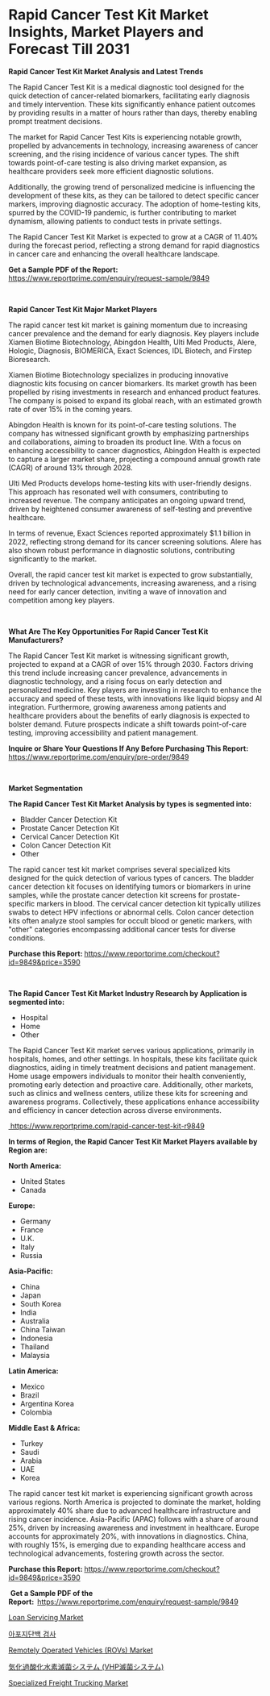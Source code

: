 <p><h1>Rapid Cancer Test Kit Market Insights, Market Players and Forecast Till 2031</h1></p><p><strong>Rapid Cancer Test Kit Market Analysis and Latest Trends</strong></p>
<p><p>The Rapid Cancer Test Kit is a medical diagnostic tool designed for the quick detection of cancer-related biomarkers, facilitating early diagnosis and timely intervention. These kits significantly enhance patient outcomes by providing results in a matter of hours rather than days, thereby enabling prompt treatment decisions. </p><p>The market for Rapid Cancer Test Kits is experiencing notable growth, propelled by advancements in technology, increasing awareness of cancer screening, and the rising incidence of various cancer types. The shift towards point-of-care testing is also driving market expansion, as healthcare providers seek more efficient diagnostic solutions. </p><p>Additionally, the growing trend of personalized medicine is influencing the development of these kits, as they can be tailored to detect specific cancer markers, improving diagnostic accuracy. The adoption of home-testing kits, spurred by the COVID-19 pandemic, is further contributing to market dynamism, allowing patients to conduct tests in private settings.</p><p>The Rapid Cancer Test Kit Market is expected to grow at a CAGR of 11.40% during the forecast period, reflecting a strong demand for rapid diagnostics in cancer care and enhancing the overall healthcare landscape.</p></p>
<p><strong>Get a Sample PDF of the Report:&nbsp;</strong> <a href="https://www.reportprime.com/enquiry/request-sample/9849">https://www.reportprime.com/enquiry/request-sample/9849</a></p>
<p>&nbsp;</p>
<p><strong>Rapid Cancer Test Kit Major Market Players</strong></p>
<p><p>The rapid cancer test kit market is gaining momentum due to increasing cancer prevalence and the demand for early diagnosis. Key players include Xiamen Biotime Biotechnology, Abingdon Health, Ulti Med Products, Alere, Hologic, Diagnosis, BIOMERICA, Exact Sciences, IDL Biotech, and Firstep Bioresearch.</p><p>Xiamen Biotime Biotechnology specializes in producing innovative diagnostic kits focusing on cancer biomarkers. Its market growth has been propelled by rising investments in research and enhanced product features. The company is poised to expand its global reach, with an estimated growth rate of over 15% in the coming years.</p><p>Abingdon Health is known for its point-of-care testing solutions. The company has witnessed significant growth by emphasizing partnerships and collaborations, aiming to broaden its product line. With a focus on enhancing accessibility to cancer diagnostics, Abingdon Health is expected to capture a larger market share, projecting a compound annual growth rate (CAGR) of around 13% through 2028.</p><p>Ulti Med Products develops home-testing kits with user-friendly designs. This approach has resonated well with consumers, contributing to increased revenue. The company anticipates an ongoing upward trend, driven by heightened consumer awareness of self-testing and preventive healthcare.</p><p>In terms of revenue, Exact Sciences reported approximately $1.1 billion in 2022, reflecting strong demand for its cancer screening solutions. Alere has also shown robust performance in diagnostic solutions, contributing significantly to the market.</p><p>Overall, the rapid cancer test kit market is expected to grow substantially, driven by technological advancements, increasing awareness, and a rising need for early cancer detection, inviting a wave of innovation and competition among key players.</p></p>
<p>&nbsp;</p>
<p><strong>What Are The Key Opportunities For Rapid Cancer Test Kit Manufacturers?</strong></p>
<p><p>The Rapid Cancer Test Kit market is witnessing significant growth, projected to expand at a CAGR of over 15% through 2030. Factors driving this trend include increasing cancer prevalence, advancements in diagnostic technology, and a rising focus on early detection and personalized medicine. Key players are investing in research to enhance the accuracy and speed of these tests, with innovations like liquid biopsy and AI integration. Furthermore, growing awareness among patients and healthcare providers about the benefits of early diagnosis is expected to bolster demand. Future prospects indicate a shift towards point-of-care testing, improving accessibility and patient management.</p></p>
<p><strong>Inquire or Share Your Questions If Any Before Purchasing This Report:</strong> <a href="https://www.reportprime.com/enquiry/pre-order/9849">https://www.reportprime.com/enquiry/pre-order/9849</a></p>
<p>&nbsp;</p>
<p><strong>Market Segmentation</strong></p>
<p><strong>The Rapid Cancer Test Kit Market Analysis by types is segmented into:</strong></p>
<p><ul><li>Bladder Cancer Detection Kit</li><li>Prostate Cancer Detection Kit</li><li>Cervical Cancer Detection Kit</li><li>Colon Cancer Detection Kit</li><li>Other</li></ul></p>
<p><p>The rapid cancer test kit market comprises several specialized kits designed for the quick detection of various types of cancers. The bladder cancer detection kit focuses on identifying tumors or biomarkers in urine samples, while the prostate cancer detection kit screens for prostate-specific markers in blood. The cervical cancer detection kit typically utilizes swabs to detect HPV infections or abnormal cells. Colon cancer detection kits often analyze stool samples for occult blood or genetic markers, with "other" categories encompassing additional cancer tests for diverse conditions.</p></p>
<p><strong>Purchase this Report:&nbsp;</strong><a href="https://www.reportprime.com/checkout?id=9849&price=3590">https://www.reportprime.com/checkout?id=9849&price=3590</a></p>
<p>&nbsp;</p>
<p><strong>The Rapid Cancer Test Kit Market Industry Research by Application is segmented into:</strong></p>
<p><ul><li>Hospital</li><li>Home</li><li>Other</li></ul></p>
<p><p>The Rapid Cancer Test Kit market serves various applications, primarily in hospitals, homes, and other settings. In hospitals, these kits facilitate quick diagnostics, aiding in timely treatment decisions and patient management. Home usage empowers individuals to monitor their health conveniently, promoting early detection and proactive care. Additionally, other markets, such as clinics and wellness centers, utilize these kits for screening and awareness programs. Collectively, these applications enhance accessibility and efficiency in cancer detection across diverse environments.</p></p>
<p><a href="https://www.reportprime.com/rapid-cancer-test-kit-r9849">&nbsp;https://www.reportprime.com/rapid-cancer-test-kit-r9849</a></p>
<p><strong>In terms of Region, the Rapid Cancer Test Kit Market Players available by Region are:</strong></p>
<p>
    <p> <strong> North America: </strong>
        <ul>
            <li>United States</li>
            <li>Canada</li>
        </ul>
        </p> 
    <p> <strong> Europe: </strong>
        <ul>
            <li>Germany</li>
            <li>France</li>
            <li>U.K.</li>
            <li>Italy</li>
            <li>Russia</li>
        </ul>
        </p> 
    <p> <strong> Asia-Pacific: </strong>
        <ul>
            <li>China</li>
            <li>Japan</li>
            <li>South Korea</li>
            <li>India</li>
            <li>Australia</li>
            <li>China Taiwan</li>
            <li>Indonesia</li>
            <li>Thailand</li>
            <li>Malaysia</li>
        </ul>
        </p> 
    <p> <strong> Latin America: </strong>
        <ul>
            <li>Mexico</li>
            <li>Brazil</li>
            <li>Argentina Korea</li>
            <li>Colombia</li>
        </ul>
        </p> 
    <p> <strong> Middle East & Africa: </strong>
        <ul>
            <li>Turkey</li>
            <li>Saudi</li>
            <li>Arabia</li>
            <li>UAE</li>
            <li>Korea</li>
        </ul>
    </p>
    </p>
<p><p>The rapid cancer test kit market is experiencing significant growth across various regions. North America is projected to dominate the market, holding approximately 40% share due to advanced healthcare infrastructure and rising cancer incidence. Asia-Pacific (APAC) follows with a share of around 25%, driven by increasing awareness and investment in healthcare. Europe accounts for approximately 20%, with innovations in diagnostics. China, with roughly 15%, is emerging due to expanding healthcare access and technological advancements, fostering growth across the sector.</p></p>
<p><strong>Purchase this Report: </strong><a href="https://www.reportprime.com/checkout?id=9849&price=3590">https://www.reportprime.com/checkout?id=9849&price=3590</a></p>
<p>&nbsp;<strong>Get a Sample PDF of the Report:&nbsp;&nbsp;</strong><a href="https://www.reportprime.com/enquiry/request-sample/9849">https://www.reportprime.com/enquiry/request-sample/9849</a></p>
<p><strong></strong></p>
<p><p><a href="https://www.linkedin.com/pulse/global-loan-servicing-industry-analysis-report-market-size-share-t2ktc?trackingId=HEwwnjduQXKicEznVcKeXg%3D%3D">Loan Servicing Market</a></p><p><a href="https://medium.com/@marielesch2023/apolipoprotein-testing-market-%EC%9D%98-%EA%B8%80%EB%A1%9C%EB%B2%8C-%EC%8B%9C%EC%9E%A5-%EA%B0%9C%EC%9A%94%EB%8A%94-%EC%A0%84-%EC%84%B8%EA%B3%84-%EB%B0%8F-%EC%A3%BC%EC%9A%94-%EC%8B%9C%EC%9E%A5%EC%9D%98-%EC%82%B0%EC%97%85%EC%97%90-%EC%98%81%ED%96%A5%EC%9D%84-%EB%AF%B8%EC%B9%98%EB%8A%94-%EC%A3%BC%EC%9A%94-%ED%8A%B8%EB%A0%8C%EB%93%9C%EC%97%90-%EB%8C%80%ED%95%9C-%EB%8F%85%ED%8A%B9%ED%95%9C-%EA%B4%80%EC%A0%90%EC%9D%84-%EC%A0%9C%EA%B3%B5%ED%95%A9%EB%8B%88%EB%8B%A4-62cfa56a9496">아포지단백 검사</a></p><p><a href="https://medium.com/@mslonkoss21/the-global-remotely-operated-vehicles-rovs-market-is-a-dynamic-and-growing-industry-5ca5c88fd03a">Remotely Operated Vehicles (ROVs) Market</a></p><p><a href="https://medium.com/@zionmetz1960/vaporized-hydrogen-peroxide-sterilization-systems-vhp-sterilization-systems-64d474a0db6f">気化過酸化水素滅菌システム (VHP滅菌システム)</a></p><p><a href="https://www.linkedin.com/pulse/global-specialized-freight-trucking-market-sector2024-2031-wgrec?trackingId=PIyHc2AuTHyWExYruJX6Vg%3D%3D">Specialized Freight Trucking Market</a></p></p>